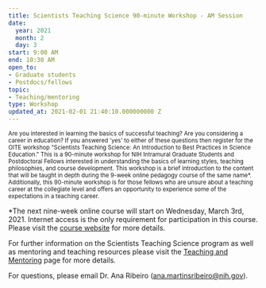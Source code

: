 ```yaml
---
title: Scientists Teaching Science 90-minute Workshop - AM Session
date:
  year: 2021
  month: 2
  day: 3
start: 9:00 AM
end: 10:30 AM
open_to:
- Graduate students
- Postdocs/fellows
topic:
- Teaching/mentoring
type: Workshop
updated_at: 2021-02-01 21:40:10.000000000 Z
---
```

<span style="font-size: 11.5052px;">Are you interested in learning the
basics of successful teaching? Are you considering a career in
education? If you answered \'yes\' to either of these questions then
register for the OITE workshop \"Scientists Teaching Science: An
Introduction to Best Practices in Science Education.\" This is a
90-minute workshop for NIH Intramural Graduate Students and Postdoctoral
Fellows interested in understanding the basics of learning styles,
teaching philosophies, and course development. This workshop is a brief
introduction to the content that will be taught in depth during the
9-week online pedagogy course of the same name\*. Additionally,
this 90-minute workshop is for those fellows who are unsure about a
teaching career at the collegiate level and offers an opportunity to
experience some of the expectations in a teaching career.</span>

\*The next nine-week online course will start on Wednesday, March 3rd,
2021. Internet access is the only requirement for participation in this
course. Please visit the [course website][1] for more details.

For further information on the Scientists Teaching Science program as
well as mentoring and teaching resources please visit the [Teaching and
Mentoring][2] page for more details.

For questions, please email Dr. Ana Ribeiro
([ana.martinsribeiro@nih.gov](mailto:ana.martinsribeiro@nih.gov)).



[1]: https://www.training.nih.gov/events/view/_2/4177/Scientists_Teaching_Science_Online_9-Week_Pedagogy_Course
[2]: https://www.training.nih.gov/sts_main_page
